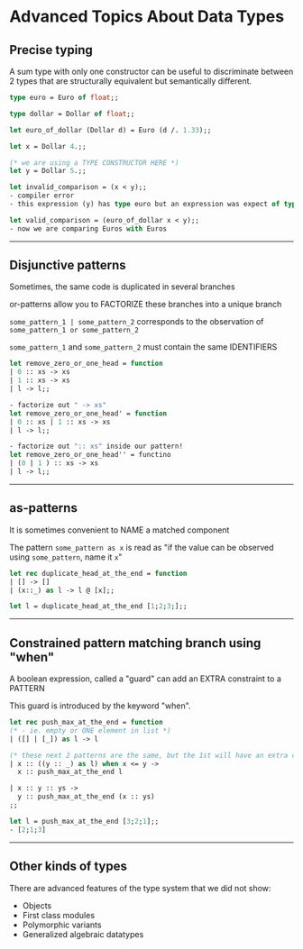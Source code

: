 # Advanced Topics About Data Types

## Precise typing
A sum type with only one constructor can be useful to discriminate
between 2 types that are structurally equivalent
but semantically different.

```ocaml
type euro = Euro of float;;

type dollar = Dollar of float;;

let euro_of_dollar (Dollar d) = Euro (d /. 1.33);;

let x = Dollar 4.;;

(* we are using a TYPE CONSTRUCTOR HERE *)
let y = Dollar 5.;;

let invalid_comparison = (x < y);;
- compiler error
- this expression (y) has type euro but an expression was expect of type dollar

let valid_comparison = (euro_of_dollar x < y);;
- now we are comparing Euros with Euros

```

------------------------------------------------------------
## Disjunctive patterns
Sometimes, the same code is duplicated in several branches

or-patterns allow you to FACTORIZE these branches into a unique branch

`some_pattern_1 | some_pattern_2` corresponds to the observation of
`some_pattern_1 or some_pattern_2`

`some_pattern_1` and `some_pattern_2` must contain the same IDENTIFIERS

```ocaml
let remove_zero_or_one_head = function
| 0 :: xs -> xs
| 1 :: xs -> xs
| l -> l;;

- factorize out " -> xs"
let remove_zero_or_one_head' = function
| 0 :: xs | 1 :: xs -> xs
| l -> l;;

- factorize out ":: xs" inside our pattern!
let remove_zero_or_one_head'' = functino
| (0 | 1 ) :: xs -> xs
| l -> l;;

```

------------------------------------------------------------
## as-patterns
It is sometimes convenient to NAME a matched component

The pattern `some_pattern as x` is read as
"if the value can be observed using `some_pattern`, name it `x`"

```ocaml
let rec duplicate_head_at_the_end = function
| [] -> []
| (x::_) as l -> l @ [x];;

let l = duplicate_head_at_the_end [1;2;3;];;

```

------------------------------------------------------------
## Constrained pattern matching branch using "when"
A boolean expression, called a "guard" can add an EXTRA
constraint to a PATTERN

This guard is introduced by the keyword "when".

```ocaml
let rec push_max_at_the_end = function
(* - ie. empty or ONE element in list *)
| ([] | [_]) as l -> l

(* these next 2 patterns are the same, but the 1st will have an extra check *)
| x :: ((y :: _) as l) when x <= y ->
  x :: push_max_at_the_end l

| x :: y :: ys ->
  y :: push_max_at_the_end (x :: ys)
;;

let l = push_max_at_the_end [3;2;1];;
- [2;1;3]

```
------------------------------------------------------------
## Other kinds of types
There are advanced features of the type system that we did not show:
- Objects
- First class modules
- Polymorphic variants
- Generalized algebraic datatypes
